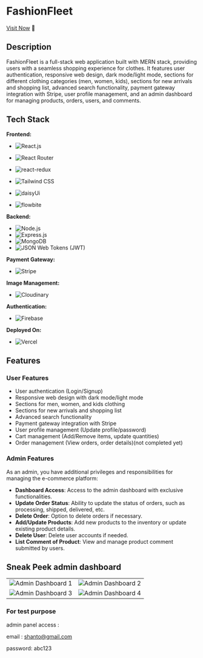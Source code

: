# FashionFleet

[Visit Now](https://e-commerce-app-kno9.vercel.app) 🚀
## Description

FashionFleet is a full-stack web application built with MERN stack, providing users with a seamless shopping experience for clothes. It features user authentication, responsive web design, dark mode/light mode, sections for different clothing categories (men, women, kids), sections for new arrivals and shopping list, advanced search functionality, payment gateway integration with Stripe, user profile management, and an admin dashboard for managing products, orders, users, and comments.

## Tech Stack
**Frontend:**
- ![React.js](https://img.shields.io/badge/React-61DAFB?style=for-the-badge&logo=react&logoColor=white)
- ![React Router](https://img.shields.io/badge/React_Router-CA4245?style=for-the-badge&logo=react-router&logoColor=white)
- ![react-redux](https://img.shields.io/badge/react--redux-593D88?style=for-the-badge&logo=redux&logoColor=white)

- ![Tailwind CSS](https://img.shields.io/badge/Tailwind_CSS-38B2AC?style=for-the-badge&logo=tailwind-css&logoColor=white)
- ![daisyUi](https://img.shields.io/badge/daisyUi-0081CB?style=for-the-badge&logo=material-ui&logoColor=white)
- ![flowbite](https://img.shields.io/badge/flowbite-FF6384?style=for-the-badge&logo=chartdotjs&logoColor=white)


**Backend:**
- ![Node.js](https://img.shields.io/badge/Node.js-43853D?style=for-the-badge&logo=node.js&logoColor=white)
- ![Express.js](https://img.shields.io/badge/Express.js-000000?style=for-the-badge&logo=express&logoColor=white)
- ![MongoDB](https://img.shields.io/badge/MongoDB-4EA94B?style=for-the-badge&logo=mongodb&logoColor=white)
- ![JSON Web Tokens (JWT)](https://img.shields.io/badge/JWT-000000?style=for-the-badge&logo=JSON%20web%20tokens&logoColor=white)

**Payment Gateway:**
- ![Stripe](https://img.shields.io/badge/Stripe-008CDD?style=for-the-badge&logo=stripe&logoColor=white)

**Image Management:**
- ![Cloudinary](https://img.shields.io/badge/Cloudinary-4285F4?style=for-the-badge&logo=cloudinary&logoColor=white)

**Authentication:**
- ![Firebase](https://img.shields.io/badge/Firebase-FFCA28?style=for-the-badge&logo=firebase&logoColor=black)

**Deployed On:**
- ![Vercel](https://img.shields.io/badge/Vercel-000000?style=for-the-badge&logo=vercel&logoColor=white)

## Features

### User Features

- User authentication (Login/Signup)
- Responsive web design with dark mode/light mode
- Sections for men, women, and kids clothing
- Sections for new arrivals and shopping list
- Advanced search functionality
- Payment gateway integration with Stripe
- User profile management (Update profile/password)
- Cart management (Add/Remove items, update quantities)
- Order management (View orders, order details)(not completed yet)

### Admin Features

As an admin, you have additional privileges and responsibilities for managing the e-commerce platform:

- **Dashboard Access**: Access to the admin dashboard with exclusive functionalities.
- **Update Order Status**: Ability to update the status of orders, such as processing, shipped, delivered, etc.
- **Delete Order**: Option to delete orders if necessary.
- **Add/Update Products**: Add new products to the inventory or update existing product details.
- **Delete User**: Delete user accounts if needed.
- **List Comment of Product**: View and manage product comment submitted by users.


## Sneak Peek admin dashboard

<table>
  <tr>
    <td><img src="https://firebasestorage.googleapis.com/v0/b/e-commerce-f3116.appspot.com/o/Screenshot%202024-03-22%20at%205.19.50%E2%80%AFPM.png?alt=media&token=853f84d4-d54b-473f-8e23-527ec8ce35cb" alt="Admin Dashboard 1" /></td>
    <td><img src="https://firebasestorage.googleapis.com/v0/b/e-commerce-f3116.appspot.com/o/Screenshot%202024-03-22%20at%205.20.06%E2%80%AFPM.png?alt=media&token=7a452b4a-282b-49ce-bf50-049c67f904a5" alt="Admin Dashboard 2" /></td>
  </tr>
  <tr>
    <td><img src="https://firebasestorage.googleapis.com/v0/b/e-commerce-f3116.appspot.com/o/Screenshot%202024-03-22%20at%205.20.36%E2%80%AFPM.png?alt=media&token=492b1b24-bb69-45bf-a540-468d209e9536" alt="Admin Dashboard 3" /></td>
    <td><img src="https://firebasestorage.googleapis.com/v0/b/e-commerce-f3116.appspot.com/o/Screenshot%202024-03-22%20at%205.20.50%E2%80%AFPM.png?alt=media&token=08e15193-73de-413e-b781-0b4686c528a0" alt="Admin Dashboard 4" /></td>
  </tr>
</table>

###  For test purpose
admin panel access : 

email : shanto@gmail.com

password: abc123